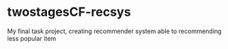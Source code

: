 # twostagesCF-recsys
My final task project, creating recommender system able to recommending less popular item 
